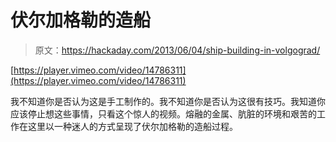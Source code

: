 # 伏尔加格勒的造船

> 原文：<https://hackaday.com/2013/06/04/ship-building-in-volgograd/>

[https://player.vimeo.com/video/14786311](https://player.vimeo.com/video/14786311)

我不知道你是否认为这是手工制作的。我不知道你是否认为这很有技巧。我知道你应该停止想这些事情，只看这个惊人的视频。熔融的金属、肮脏的环境和艰苦的工作在这里以一种迷人的方式呈现了伏尔加格勒的造船过程。